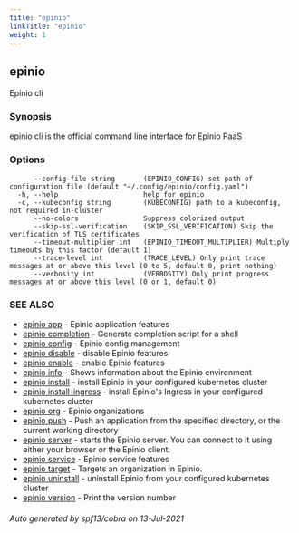 ```yaml
---
title: "epinio"
linkTitle: "epinio"
weight: 1
---
```

## epinio

Epinio cli

### Synopsis

epinio cli is the official command line interface for Epinio PaaS 

### Options

```
      --config-file string       (EPINIO_CONFIG) set path of configuration file (default "~/.config/epinio/config.yaml")
  -h, --help                     help for epinio
  -c, --kubeconfig string        (KUBECONFIG) path to a kubeconfig, not required in-cluster
      --no-colors                Suppress colorized output
      --skip-ssl-verification    (SKIP_SSL_VERIFICATION) Skip the verification of TLS certificates
      --timeout-multiplier int   (EPINIO_TIMEOUT_MULTIPLIER) Multiply timeouts by this factor (default 1)
      --trace-level int          (TRACE_LEVEL) Only print trace messages at or above this level (0 to 5, default 0, print nothing)
      --verbosity int            (VERBOSITY) Only print progress messages at or above this level (0 or 1, default 0)
```

### SEE ALSO

* [epinio app](../epinio_app)	 - Epinio application features
* [epinio completion](../epinio_completion)	 - Generate completion script for a shell
* [epinio config](../epinio_config)	 - Epinio config management
* [epinio disable](../epinio_disable)	 - disable Epinio features
* [epinio enable](../epinio_enable)	 - enable Epinio features
* [epinio info](../epinio_info)	 - Shows information about the Epinio environment
* [epinio install](../epinio_install)	 - install Epinio in your configured kubernetes cluster
* [epinio install-ingress](../epinio_install-ingress)	 - install Epinio's Ingress in your configured kubernetes cluster
* [epinio org](../epinio_org)	 - Epinio organizations
* [epinio push](../epinio_push)	 - Push an application from the specified directory, or the current working directory
* [epinio server](../epinio_server)	 - starts the Epinio server. You can connect to it using either your browser or the Epinio client.
* [epinio service](../epinio_service)	 - Epinio service features
* [epinio target](../epinio_target)	 - Targets an organization in Epinio.
* [epinio uninstall](../epinio_uninstall)	 - uninstall Epinio from your configured kubernetes cluster
* [epinio version](../epinio_version)	 - Print the version number

###### Auto generated by spf13/cobra on 13-Jul-2021
